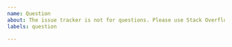 ```yaml
---
name: Question
about: The issue tracker is not for questions. Please use Stack Overflow or other resources for help.
labels: question

---
```


<!-- 🚨 STOP 🚨 STOP 🚨 STOP 🚨

THE ISSUE TRACKER IS NOT FOR QUESTIONS.

DO NOT CREATE A NEW ISSUE TO ASK A QUESTION.

Please use one of the following resources for help:

**Questions**

- https://stackoverflow.com/tags/loopbackjs
- https://groups.google.com/forum/#!forum/loopbackjs
- https://gitter.im/strongloop/loopback

**Immediate support**

- https://strongloop.com/api-connect-faqs/
- https://strongloop.com/node-js/subscription-plans/

-->
